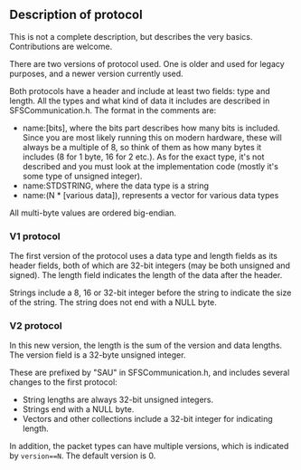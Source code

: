 ## Description of protocol

This is not a complete description, but describes the very basics. Contributions
are welcome.

There are two versions of protocol used. One is older and used for legacy purposes,
and a newer version currently used.

Both protocols have a header and include at least two fields: type and length.
All the types and what kind of data it includes are described in
SFSCommunication.h. The format in the comments are:

- name:\[bits\], where the bits part describes how many bits is included. Since
you are most likely running this on modern hardware, these will always be a
multiple of 8, so think of them as how many bytes it includes (8 for 1 byte, 16
for 2 etc.). As for the exact type, it's not described and you must look at the
implementation code (mostly it's some type of unsigned integer).
- name:STDSTRING, where the data type is a string
- name:(N * \[various data\]), represents a vector for various data types

All multi-byte values are ordered big-endian.

### V1 protocol

The first version of the protocol uses a data type and length fields as its
header fields, both of which are 32-bit integers (may be both unsigned and
signed). The length field indicates the length of the data after the header.

Strings include a 8, 16 or 32-bit integer before the string to indicate the size
of the string. The string does not end with a NULL byte.

### V2 protocol

In this new version, the length is the sum of the version and data lengths.
The version field is a 32-byte unsigned integer.

These are prefixed by "SAU" in SFSCommunication.h, and includes several changes
to the first protocol:

- String lengths are always 32-bit unsigned integers.
- Strings end with a NULL byte.
- Vectors and other collections include a 32-bit integer for indicating length.

In addition, the packet types can have multiple versions, which is indicated
by `version==N`. The default version is 0.
